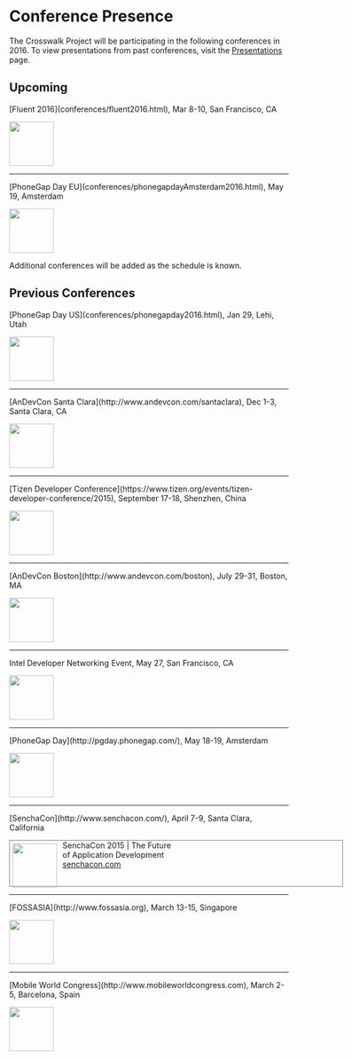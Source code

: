# Conference Presence
The Crosswalk Project will be participating in the following conferences in 2016.  To view presentations from past conferences, visit the [Presentations](/documentation/community/presentations.html) page.

<h2>Upcoming</h2>
<p>[Fluent 2016](conferences/fluent2016.html), Mar 8-10, San Francisco, CA</p>
<a href="conferences/fluent2016.html">
  <img src="/assets/conferences/fluent16-banner.jpg" style="height:80px;display:block;">
</a>
<hr>
<p>[PhoneGap Day EU](conferences/phonegapdayAmsterdam2016.html), May 19, Amsterdam</p>
<a href="conferences/phonegapdayAmsterdam2016.html">
  <img src="/assets/conferences/phonegap-may19-banner.jpg" style="height:80px;display:block;">
</a>

Additional conferences will be added as the schedule is known.
<br>
<h2>Previous Conferences </h2>
<p>[PhoneGap Day US](conferences/phonegapday2016.html), Jan 29, Lehi, Utah</p>
<a href="conferences/phonegapday2016.html">
  <img src="/assets/conferences/phonegap-jan16-banner.jpg" style="height:80px;display:block;">
</a>
<hr>
<p>[AnDevCon Santa Clara](http://www.andevcon.com/santaclara), Dec 1-3, Santa Clara, CA</p>
<a href="http://www.andevcon.com/santaclara">
  <img src="/assets/conferences/andevcon-dec15-banner.jpg" style="height:80px;display:block;">
</a>
<hr>
<p>[Tizen Developer Conference](https://www.tizen.org/events/tizen-developer-conference/2015), September 17-18, Shenzhen, China</p>
<a href="https://www.tizen.org/events/tizen-developer-conference/2015">
  <img src="/assets/conferences/tizen15-banner.jpg" style="height:80px;display:block;">
</a>
<hr>
<p>[AnDevCon Boston](http://www.andevcon.com/boston), July 29-31, Boston, MA</p>
<a href="http://www.andevcon.com/boston">
  <img src="/assets/conferences/andevcon-boston-banner.jpg" style="height:80px;display:block;">
</a>
<hr>
<p>Intel Developer Networking Event, May 27, San Francisco, CA</p>
<img src="/assets/conferences/google-io-intel.jpg" style="height:80px;display:block;">
<hr>
<p>[PhoneGap Day](http://pgday.phonegap.com/), May 18-19, Amsterdam</p>
<a href="http://pgday.phonegap.com">
  <img src="/assets/conferences/pgd-banner.jpg" style="height:80px;display:block;">
</a>
<hr>
<p>[SenchaCon](http://www.senchacon.com/), April 7-9, Santa Clara, California</p>
<div style="border:solid 1px gray; height:82px; width:600px">
  <a href="http://www.senchacon.com/"> <img src="/assets/conferences/senchacon-horiz-blue.jpg" style="height:80px;float:left;padding:5px 10px 5px 5px;" ></a> SenchaCon 2015 | The Future <br>
  of Application Development <br> <a href="http://www.senchacon.com/">senchacon.com</a>
</div>
<hr>
<p>[FOSSASIA](http://www.fossasia.org), March 13-15, Singapore</p>
<a href="http://www.fossasia.org">
  <img src="/assets/conferences/fossasia15-banner.jpg" style="height:80px;display:block;">
</a>
<hr>
<p>[Mobile World Congress](http://www.mobileworldcongress.com), March 2-5, Barcelona, Spain</p>
<a href="http://www.mobileworldcongress.com">
  <img src="/assets/conferences/MWC15-banner.jpg" style="height:80px;display:block;">
</a>
